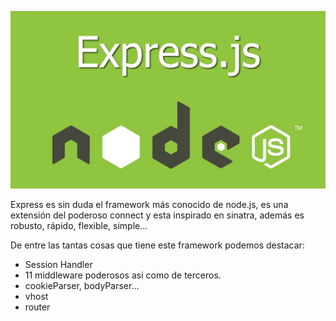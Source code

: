 [![](/assets/Express-2.jpg)](http://expressjs.com/)

Express es sin duda el framework más conocido de node.js, es una extensión del poderoso connect y esta inspirado en sinatra, además es robusto, rápido, flexible, simple…

De entre las tantas cosas que tiene este framework podemos destacar:

* Session Handler
* 11 middleware poderosos asi como de terceros.
* cookieParser, bodyParser…
* vhost
* router



